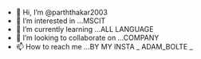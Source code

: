 - 👋 Hi, I’m @parththakar2003
- 👀 I’m interested in ...MSCIT
- 🌱 I’m currently learning ...ALL LANGUAGE
- 💞️ I’m looking to collaborate on ...COMPANY
- 📫 How to reach me ...BY MY INSTA  _ ADAM_BOLTE _

<!---
parththakar2003/parththakar2003 is a ✨ special ✨ repository because its `README.md` (this file) appears on your GitHub profile.
You can click the Preview link to take a look at your changes.
--->
